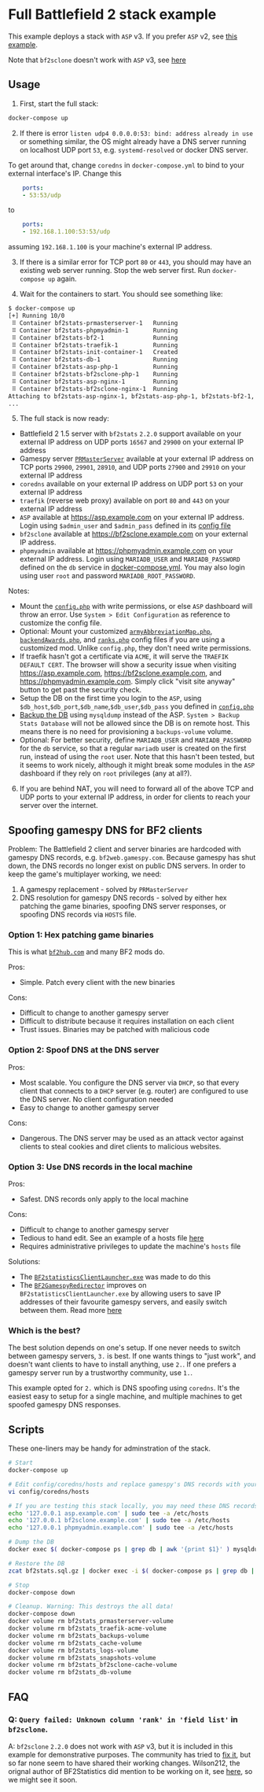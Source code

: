 # Full Battlefield 2 stack example

This example deploys a stack with `ASP` v3. If you prefer `ASP` v2, see [this example](https://github.com/startersclan/bf2stats/blob/master/docs/full-bf2-stack-example).

Note that `bf2sclone` doesn't work with `ASP` v3, see [here](#q-query-failed-unknown-column-rank-in-field-list-in-bf2sclone)

## Usage

1. First, start the full stack:

```sh
docker-compose up
```

2. If there is error `listen udp4 0.0.0.0:53: bind: address already in use` or something similar, the OS might already have a DNS server running on localhost UDP port `53`, e.g. `systemd-resolved` or docker DNS server.

To get around that, change `coredns` in `docker-compose.yml` to bind to your external interface's IP. Change this

```yaml
    ports:
    - 53:53/udp
```

to

```yaml
    ports:
    - 192.168.1.100:53:53/udp
```

assuming `192.168.1.100` is your machine's external IP address.

3. If there is a similar error for TCP port `80` or `443`, you should may have an existing web server running. Stop the web server first. Run `docker-compose up` again.

4. Wait for the containers to start. You should see something like:

```sh
$ docker-compose up
[+] Running 10/0
 ⠿ Container bf2stats-prmasterserver-1   Running                                                                                                                                            0.0s
 ⠿ Container bf2stats-phpmyadmin-1       Running                                                                                                                                            0.0s
 ⠿ Container bf2stats-bf2-1              Running                                                                                                                                            0.0s
 ⠿ Container bf2stats-traefik-1          Running                                                                                                                                            0.0s
 ⠿ Container bf2stats-init-container-1   Created                                                                                                                                            0.0s
 ⠿ Container bf2stats-db-1               Running                                                                                                                                            0.0s
 ⠿ Container bf2stats-asp-php-1          Running                                                                                                                                            0.0s
 ⠿ Container bf2stats-bf2sclone-php-1    Running                                                                                                                                            0.0s
 ⠿ Container bf2stats-asp-nginx-1        Running                                                                                                                                            0.0s
 ⠿ Container bf2stats-bf2sclone-nginx-1  Running                                                                                                                                            0.0s
Attaching to bf2stats-asp-nginx-1, bf2stats-asp-php-1, bf2stats-bf2-1, bf2stats-bf2sclone-nginx-1, bf2stats-bf2sclone-php-1, bf2stats-coredns-1, bf2stats-db-1, bf2stats-init-container-1, bf2stats-phpmyadmin-1, bf2stats-prmasterserver-1, bf2stats-traefik-1
...
```

5. The full stack is now ready:
- Battlefield 2 1.5 server with `bf2stats` `2.2.0` support available on your external IP address on UDP ports `16567` and `29900` on your external IP address
- Gamespy server [`PRMasterServer`](https://github.com/PRMasterServer) available at your external IP address on TCP ports `29900`, `29901`, `28910`, and UDP ports `27900` and `29910` on your external IP address
- `coredns` available on your external IP address on UDP port `53` on your external IP address
- `traefik` (reverse web proxy) available on port `80` and `443` on your external IP address
- `ASP` available at https://asp.example.com on your external IP address. Login using `$admin_user` and `$admin_pass` defined in its [config file](./config/ASP/config.php)
- `bf2sclone` available at https://bf2sclone.example.com on your external IP address.
- `phpmyadmin` available at https://phpmyadmin.example.com on your external IP address. Login using `MARIADB_USER` and `MARIADB_PASSWORD` defined on the `db` service in [docker-compose.yml](./docker-compose.yml). You may also login using user `root` and password `MARIADB_ROOT_PASSWORD`.

Notes:
- Mount the [`config.php`](./config/ASP/config.php) with write permissions, or else `ASP` dashboard will throw an error. Use `System > Edit Configuration` as reference to customize the config file.
- Optional: Mount your customized [`armyAbbreviationMap.php`](./config/ASP/armyAbbreviationMap.php), [`backendAwards.php`](./config/ASP/backendAwards.php), and [`ranks.php`](./config/ASP/ranks.php) config files if you are using a customized mod. Unlike `config.php`, they don't need write permissions.
- If traefik hasn't got a certificate via `ACME`, it will serve the `TRAEFIK DEFAULT CERT`. The browser will show a security issue when visiting https://asp.example.com, https://bf2sclone.example.com, and https://phpmyadmin.example.com. Simply click "visit site anyway" button to get past the security check.
- Setup the DB on the first time you login to the `ASP`, using `$db_host`,`$db_port`,`$db_name`,`$db_user`,`$db_pass` you defined in [`config.php`](./config/ASP/config.php)
- [Backup the DB](#scripts) using `mysqldump` instead of the ASP. `System > Backup Stats Database` will not be allowed since the DB is on remote host. This means there is no need for provisioning a `backups-volume` volume.
- Optional: For better security, define `MARIADB_USER` and `MARIADB_PASSWORD` for the `db` service, so that a regular `mariadb` user is created on the first run, instead of using the `root` user. Note that this hasn't been tested, but it seems to work nicely, although it might break some modules in the `ASP` dashboard if they rely on `root` privileges (any at all?).

6. If you are behind NAT, you will need to forward all of the above TCP and UDP ports to your external IP address, in order for clients to reach your server over the internet.

## Spoofing gamespy DNS for BF2 clients

Problem: The Battlefield 2 client and server binaries are hardcoded with gamespy DNS records, e.g. `bf2web.gamespy.com`. Because gamespy has shut down, the DNS records no longer exist on public DNS servers. In order to keep the game's multiplayer working, we need:
1. A gamespy replacement - solved by `PRMasterServer`
2. DNS resolution for gamespy DNS records - solved by either hex patching the game binaries, spoofing DNS server responses, or spoofing DNS records via `HOSTS` file.

### Option 1: Hex patching game binaries

This is what [`bf2hub.com`](https://bf2hub.com) and many BF2 mods do.

Pros:
- Simple. Patch every client with the new binaries

Cons:
- Difficult to change to another gamespy server
- Difficult to distribute because it requires installation on each client
- Trust issues. Binaries may be patched with malicious code

### Option 2: Spoof DNS at the DNS server

Pros:
- Most scalable. You configure the DNS server via `DHCP`, so that every client that connects to a `DHCP` server (e.g. router) are configured to use the DNS server. No client configuration needed
- Easy to change to another gamespy server

Cons:
- Dangerous. The DNS server may be used as an attack vector against clients to steal cookies and diret clients to malicious websites.

### Option 3: Use DNS records in the local machine

Pros:
- Safest. DNS records only apply to the local machine

Cons:
- Difficult to change to another gamespy server
- Tedious to hand edit. See an example of a hosts file [here](./config/coredns/hosts)
- Requires administrative privileges to update the machine's `hosts` file

Solutions:
- The [`BF2statisticsClientLauncher.exe`](/Tools/Client%20Files) was made to do this
- The [`BF2GamespyRedirector`](https://github.com/BF2Statistics/BF2GamespyRedirector) improves on `BF2statisticsClientLauncher.exe` by allowing users to save IP addresses of their favourite gamespy servers, and easily switch between them. Read more [here](https://bf2statistics.com/threads/bf2statistics-v3-1-0-full-release.3010/)

### Which is the best?

The best solution depends on one's setup. If one never needs to switch between gamespy servers, `3.` is best. If one wants things to "just work", and doesn't want clients to have to install anything, use `2.`. If one prefers a gamespy server run by a trustworthy community, use `1.`.

This example opted for `2.` which is DNS spoofing using `coredns`. It's the easiest easy to setup for a single machine, and multiple machines to get spoofed gamespy DNS responses.

## Scripts

These one-liners may be handy for adminstration of the stack.

```sh
# Start
docker-compose up

# Edit config/coredns/hosts and replace gamespy's DNS records with your machine's external IP address. Save it to immediately apply it
vi config/coredns/hosts

# If you are testing this stack locally, you may need these DNS records in your hosts file
echo '127.0.0.1 asp.example.com' | sudo tee -a /etc/hosts
echo '127.0.0.1 bf2sclone.example.com' | sudo tee -a /etc/hosts
echo '127.0.0.1 phpmyadmin.example.com' | sudo tee -a /etc/hosts

# Dump the DB
docker exec $( docker-compose ps | grep db | awk '{print $1}' ) mysqldump -uroot -padmin bf2stats | gzip > bf2stats.sql.gz

# Restore the DB
zcat bf2stats.sql.gz | docker exec -i $( docker-compose ps | grep db | awk '{print $1}' ) mysql -uroot -padmin bf2stats

# Stop
docker-compose down

# Cleanup. Warning: This destroys the all data!
docker-compose down
docker volume rm bf2stats_prmasterserver-volume
docker volume rm bf2stats_traefik-acme-volume
docker volume rm bf2stats_backups-volume
docker volume rm bf2stats_cache-volume
docker volume rm bf2stats_logs-volume
docker volume rm bf2stats_snapshots-volume
docker volume rm bf2stats_bf2sclone-cache-volume
docker volume rm bf2stats_db-volume
```

## FAQ

### Q: `Query failed: Unknown column 'rank' in 'field list'` in `bf2sclone`.

A: `bf2sclone` `2.2.0` does not work with `ASP` v3, but it is included in this example for demonstrative purposes. The community has tried to [fix it](https://bf2statistics.com/threads/bf2sclone-v3.2972/), but so far none seem to have shared their working changes. Wilson212, the orignal author of BF2Statistics did mention to be working on it, see [here](https://bf2statistics.com/threads/bf2statistics-v3-1-0-full-release.3010/), so we might see it soon.
